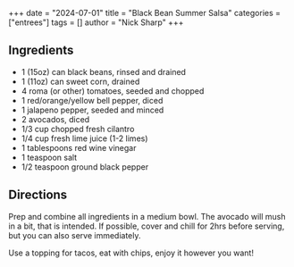 +++
date = "2024-07-01"
title = "Black Bean Summer Salsa"
categories = ["entrees"]
tags = []
author = "Nick Sharp"
+++

## Ingredients

- 1 (15oz) can black beans, rinsed and drained
- 1 (11oz) can sweet corn, drained
- 4 roma (or other) tomatoes, seeded and chopped
- 1 red/orange/yellow bell pepper, diced
- 1 jalapeno pepper, seeded and minced
- 2 avocados, diced
- 1/3 cup chopped fresh cilantro
- 1/4 cup fresh lime juice (1-2 limes)
- 1 tablespoons red wine vinegar
- 1 teaspoon salt
- 1/2 teaspoon ground black pepper

## Directions

Prep and combine all ingredients in a medium bowl. The avocado will mush in a bit, that is intended. If possible, cover and chill for 2hrs before serving, but you can also serve immediately.

Use a topping for tacos, eat with chips, enjoy it however you want!
